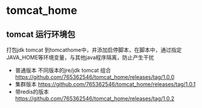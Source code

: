 # tomcat_home

## tomcat 运行环境包

打包jdk tomcat 到tomcathome中，并添加启停脚本，在脚本中，通过指定JAVA_HOME等环境变量，与其他java程序隔离，防止产生干扰


- 普通版本 不同版本的jre/jdk tomcat 组合 https://github.com/765362546/tomcat_home/releases/tag/1.0.0
- 集群版本  https://github.com/765362546/tomcat_home/releases/tag/1.0.1
- 带redis的版本 https://github.com/765362546/tomcat_home/releases/tag/1.0.2

